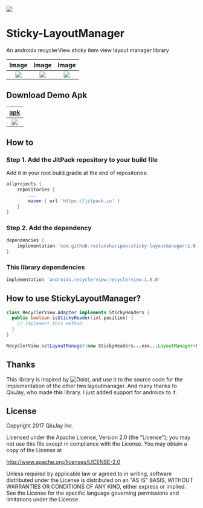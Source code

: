 [![](https://jitpack.io/v/ruslansharipov/sticky-layoutmanager.svg)](https://jitpack.io/#ruslansharipov/sticky-layoutmanager)


# Sticky-LayoutManager
An androidx recyclerView sticky item view layout manager library

|Image|Image|Image|
|:-:|:-:|:-:|
|![](images/Screenshot_1512376684.png)|![](images/Screenshot_1512376696.png)|![](images/Screenshot_1512376704.png)|

## Download Demo Apk
|[apk](apk/app-debug.apk)|
|:-:|
|![](images/apkqrcode.png)|

## How to
### Step 1. Add the JitPack repository to your build file
Add it in your root build.gradle at the end of repositories:
```groovy
allprojects {
	repositories {
		...
		maven { url 'https://jitpack.io' }
	}
}
```

### Step 2. Add the dependency
```groovy
dependencies {
	implementation 'com.github.ruslansharipov:sticky-layoutmanager:1.0.2'
}
```
### This library dependencies
```groovy
implementation 'androidx.recyclerview:recyclerview:1.0.0'
```

## How to use StickyLayoutManager?
```java
class RecyclerView.Adapter implements StickyHeaders {
  public boolean isStickyHeader(int position) {
    // Implement this method
  }
}
```
```java
RecyclerView.setLayoutManager(new StickyHeaders...xxx...LayoutManager<RecyclerView.Adapter & StickyHeaders>());
```

## Thanks
This library is inspired by ![Doist](https://github.com/Doist/RecyclerViewExtensions/tree/master/StickyHeaders), and use it to the source code for the implementation of the other two layoutmanager.
And many thanks to QiuJay, who made this library. I just added support for androidx to it.

## License
Copyright 2017 QiuJay Inc.

Licensed under the Apache License, Version 2.0 (the "License");
you may not use this file except in compliance with the License.
You may obtain a copy of the License at

   http://www.apache.org/licenses/LICENSE-2.0

Unless required by applicable law or agreed to in writing, software
distributed under the License is distributed on an "AS IS" BASIS,
WITHOUT WARRANTIES OR CONDITIONS OF ANY KIND, either express or implied.
See the License for the specific language governing permissions and
limitations under the License.
